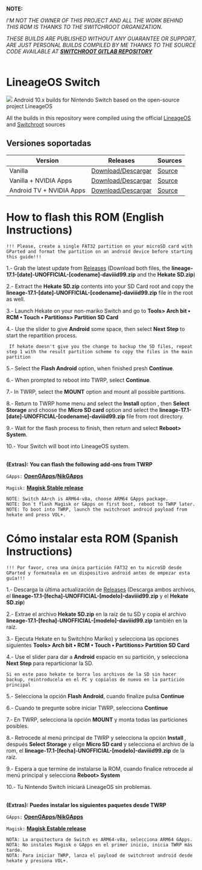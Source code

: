 <b>NOTE:</b>

_I'M NOT THE OWNER OF THIS PROJECT AND ALL THE WORK BEHIND THIS ROM IS THANKS TO THE SWITCHROOT ORGANIZATION._

_THESE BUILDS ARE PUBLISHED WITHOUT ANY GUARANTEE OR SUPPORT, ARE JUST PERSONAL BUILDS COMPILED BY ME THANKS TO THE SOURCE CODE AVAILABLE AT <b><a href="https://gitlab.com/switchroot/android/android_device_nvidia_t210-common/-/tree/lineage-17.1">SWITCHROOT GITLAB REPOSITORY</b></a>_
<br/>
<br/>


# LineageOS Switch
<img src="https://github.com/daviiid99/Lineageos-17.1-T210-Switch-/blob/main/qbuilds.png">
Android 10.x builds for Nintendo Switch based on the open-source project LineageOS
<br/>

All the builds in this repository were compiled using the official <a href="https://github.com/LineageOS/android">LineageOS</a> and <a href="https://gitlab.com/switchroot/android">Switchroot</a> sources

## Versiones soportadas

| Version           | Releases                                   | Sources          |
| ------------------- | -------------------------------------------|-------------------|
| Vanilla      |  <a href="https://github.com/daviiid99/LineageOS-Switch-T210/releases/tag/20201226">Download/Descargar</a>|<a href="https://gitlab.com/switchroot/android/android_device_nvidia_t210-common/-/tree/lineage-17.1">Source</a>|
| Vanilla + NVIDIA Apps|   <a href="https://github.com/daviiid99/LineageOS-Switch-T210/releases/tag/20201228">Download/Descargar</a>|<a href="https://gitlab.com/switchroot/android/android_device_nvidia_t210-common/-/tree/lineage-17.1">Source</a>|
| Android TV + NVIDIA  Apps      | <a href="https://github.com/daviiid99/LineageOS-Switch-T210/releases/tag/20201228.1">Download/Descargar</a>|<a href="https://gitlab.com/switchroot/android/android_device_nvidia_t210-common/-/tree/lineage-17.1">Source</a>|



# How to flash this ROM (English Instructions)

```!!! Please, create a single FAT32 partition on your microSD card with GParted and format the partition on an android device before starting this guide!!!```

1.- Grab the latest update from <a href="https://github.com/daviiid99/Lineageos-17.1-T210-Switch/releases">Releases</a>
  (Download both files, the <b>lineage-17.1-[date]-UNOFFICIAL-[codename]-daviiid99.zip</b> and the <b>Hekate SD.zip</b>)
  
2.- Extract the <b>Hekate SD.zip</b> contents into your SD Card root and copy the <b>lineage-17.1-[date]-UNOFFICIAL-[codename]-daviiid99.zip</b> file in the root as well.
  
3.- Launch Hekate on your non-mariko Switch and go to <b>Tools> Arch bit • RCM • Touch • Partitions> Partition SD Card</b>

4.- Use the slider to give <b>Android</b> some space, then select <b>Next Step</b> to start the repartition process.

``` If hekate doesn't give you the change to backup the SD files, repeat step 1 with the result partition scheme to copy the files in the main partition```
  
5.- Select the <b>Flash Android</b> option, when finished presh <b>Continue</b>.
  
6.- When prompted to reboot into TWRP, select <b>Continue</b>.
  
7.- In TWRP, select the <b>MOUNT</b> option and mount all possible partitions.

8.- Return to TWRP home menu and select the <b> Install </b> option , then <b>Select Storage</b> and choose the <b>Micro SD card</b> option and select the <b>lineage-17.1-[date]-UNOFFICIAL-[codename]-daviiid99.zip</b> file from root directory.
  
9.- Wait for the flash process to finish, then return and select <b>Reboot> System</b>.
 
10.- Your Switch will boot into LineageOS system.
 <br/>
 <br/>
 
<b>(Extras): You can flash the following add-ons from TWRP </b>

```GApps:```
<b><a href="https://opengapps.org/">OpenGApps</a>/<a href="https://sourceforge.net/projects/nikgapps/files/Releases/NikGapps-Q/">NikGApps</a> </b> 

```Magisk:```
<b><a href="https://github.com/topjohnwu/Magisk/releases">Magisk Stable release</a></b>
```
NOTE: Switch AArch is ARM64-v8a, choose ARM64 GApps package.
NOTE: Don´t flash Magisk or GApps on first boot, reboot to TWRP later.
NOTE: To boot into TWRP, launch the switchroot android payload from hekate and press VOL+.
```


# Cómo instalar esta ROM (Spanish Instructions)

```!!! Por favor, crea una única partición FAT32 en tu microSD desde GParted y formateala en un dispositivo android antes de empezar esta guía!!!```

1.- Descarga la última actualización de <a href="https://github.com/daviiid99/Lineageos-17.1-T210-Switch/releases">Releases</a>
  (Descarga ambos archivos, el <b>lineage-17.1-[fecha]-UNOFFICIAL-[modelo]-daviiid99.zip</b> y el <b>Hekate SD.zip</b>)
  
2.- Extrae el archivo <b>Hekate SD.zip</b> en la raíz de tu SD y copia el archivo <b>lineage-17.1-[fecha]-UNOFFICIAL-[modelo]-daviiid99.zip</b> también en la raíz.
  
3.- Ejecuta Hekate en tu Switch(no Mariko) y selecciona las opciones siguientes <b>Tools> Arch bit • RCM • Touch • Partitions> Partition SD Card</b>

4.- Use el slider para dar a <b>Android</b> espacio en su partición, y selecciona <b>Next Step</b> para reparticionar la SD.

```Si en este paso hekate te borra los archivos de la SD sin hacer backup, reintroducela en el PC y copialos de nuevo en la partición principal```
  
5.- Selecciona la opción <b>Flash Android</b>, cuando finalize pulsa <b>Continue</b>
  
6.- Cuando te pregunte sobre iniciar TWRP, selecciona <b>Continue</b>
  
7.- En TWRP, selecciona la opción <b>MOUNT</b> y monta todas las particiones posibles.

8.- Retrocede al menú principal de TWRP y selecciona la opción <b> Install </b>, después <b>Select Storage</b> y elige <b>Micro SD card</b> y selecciona el archivo de la rom, el <b>lineage-17.1-[fecha]-UNOFFICIAL-[modelo]-daviiid99.zip</b> de la raíz.
  
9.- Espera a que termine de instalarse la ROM, cuando finalice retrocede al menú principal y selecciona <b>Reboot> System</b>
 
10.- Tu Nintendo Switch iniciará LineageOS sin problemas.
 <br/>
 <br/>
 
<b>(Extras): Puedes instalar los siguientes paquetes desde TWRP</b>

```GApps:```
<b><a href="https://opengapps.org/">OpenGApps</a>/<a href="https://sourceforge.net/projects/nikgapps/files/Releases/NikGapps-Q/">NikGApps</a> </b> 

```Magisk:```
<b><a href="https://github.com/topjohnwu/Magisk/releases">Magisk Estable release</a></b>
```
NOTA: La arquitectura de Switch es ARM64-v8a, selecciona ARM64 GApps.
NOTA: No instales Magisk o GApps en el primer inicio, inicia TWRP más tarde.
NOTA: Para iniciar TWRP, lanza el payload de switchroot android desde hekate y presiona VOL+.
```
